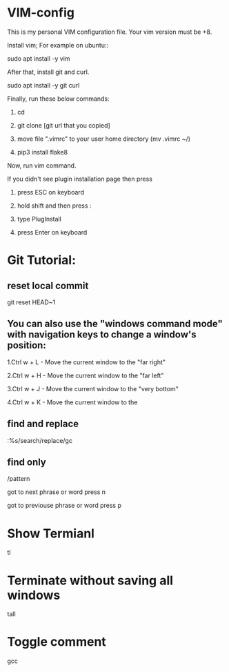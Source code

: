 # VIM-config
This is my personal VIM configuration file.
Your vim version must be +8.

Install vim; For example on ubuntu::

sudo apt install -y vim

After that, install git and curl.

sudo apt install -y git curl

Finally, run these below commands:

  1. cd

  2. git clone [git url that you copied]

  3. move file ".vimrc" to your user home directory (mv .vimrc ~/)

  4. pip3 install flake8

Now, run vim command.

If you didn't see plugin installation page then press

1. press ESC on keyboard

2. hold shift and then press :

3. type PlugInstall

4. press Enter on keyboard



# Git Tutorial:
## reset local commit
git reset HEAD~1

## You can also use the "windows command mode" with navigation keys to change a window's position:
1.Ctrl w + L - Move the current window to the "far right"

2.Ctrl w + H - Move the current window to the "far left"

3.Ctrl w + J - Move the current window to the "very bottom"

4.Ctrl w + K - Move the current window to the

## find and replace
:%s/search/replace/gc 

## find only
/pattern

got to next phrase or word press n

got to previouse phrase or word press p

# Show Termianl
tl

# Terminate without saving all windows
tall

# Toggle comment 
gcc
